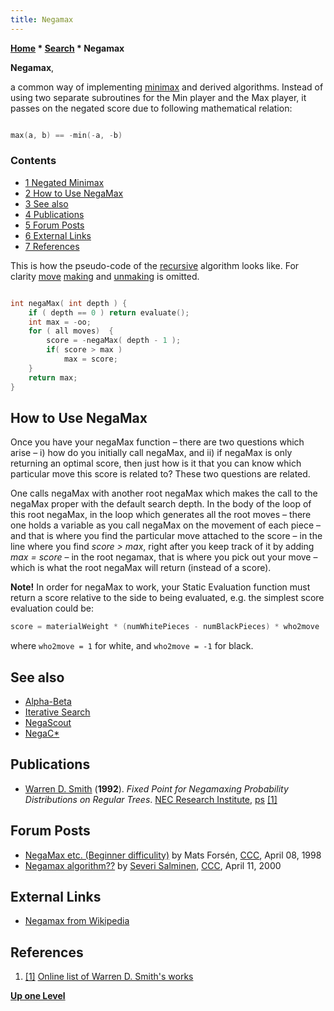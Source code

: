 ```yaml
---
title: Negamax
---
```

**[Home](Home "Home") \* [Search](Search "Search") \* Negamax**


**Negamax**,  

a common way of implementing [minimax](Minimax "Minimax") and derived algorithms. Instead of using two separate subroutines for the Min player and the Max player, it passes on the negated score due to following mathematical relation:




```C++

max(a, b) == -min(-a, -b)

```

### Contents


* [1 Negated Minimax](#negated-minimax)
* [2 How to Use NegaMax](#how-to-use-negamax)
* [3 See also](#see-also)
* [4 Publications](#publications)
* [5 Forum Posts](#forum-posts)
* [6 External Links](#external-links)
* [7 References](#references)






This is how the pseudo-code of the [recursive](Recursion "Recursion") algorithm looks like. For clarity [move](Moves "Moves") [making](Make_Move "Make Move") and [unmaking](Unmake_Move "Unmake Move") is omitted.




```C++

int negaMax( int depth ) {
    if ( depth == 0 ) return evaluate();
    int max = -oo;
    for ( all moves)  {
        score = -negaMax( depth - 1 );
        if( score > max )
            max = score;
    }
    return max;
}

```

## How to Use NegaMax


Once you have your negaMax function – there are two questions which arise – i) how do you initially call negaMax, and ii) if negaMax is only returning an optimal score, then just how is it that you can know which particular move this score is related to? These two questions are related.


One calls negaMax with another root negaMax which makes the call to the negaMax proper with the default search depth. In the body of the loop of this root negaMax, in the loop which generates all the root moves – there one holds a variable as you call negaMax on the movement of each piece – and that is where you find the particular move attached to the score – in the line where you find *score > max*, right after you keep track of it by adding *max = score* – in the root negamax, that is where you pick out your move – which is what the root negaMax will return (instead of a score).


**Note!** In order for negaMax to work, your Static Evaluation function must return a score relative to the side to being evaluated, e.g. the simplest score evaluation could be: 




```C++
score = materialWeight * (numWhitePieces - numBlackPieces) * who2move 

```

where `who2move = 1` for white, and `who2move = -1` for black.



## See also


* [Alpha-Beta](Alpha-Beta "Alpha-Beta")
* [Iterative Search](Iterative_Search "Iterative Search")
* [NegaScout](NegaScout "NegaScout")
* [NegaC\*](NegaC* "NegaC*")


## Publications


* [Warren D. Smith](Warren_D._Smith "Warren D. Smith") (**1992**). *Fixed Point for Negamaxing Probability Distributions on Regular Trees*. [NEC Research Institute](https://en.wikipedia.org/wiki/NEC_Corporation_of_America), [ps](http://scorevoting.net/WarrenSmithPages/homepage/kuczma.ps) <a id="cite-note-1" href="#cite-ref-1">[1]</a>


## Forum Posts


* [NegaMax etc. (Beginner difficulity)](https://www.stmintz.com/ccc/index.php?id=16665) by Mats Forsén, [CCC](CCC "CCC"), April 08, 1998
* [Negamax algorithm??](https://www.stmintz.com/ccc/index.php?id=105506) by [Severi Salminen](Severi_Salminen "Severi Salminen"), [CCC](CCC "CCC"), April 11, 2000


## External Links


* [Negamax from Wikipedia](https://en.wikipedia.org/wiki/Negamax)


## References


1. <a id="cite-ref-1" href="#cite-note-1">[1]</a> [Online list of Warren D. Smith's works](http://scorevoting.net/WarrenSmithPages/homepage/works.html)

**[Up one Level](Search "Search")**







 
